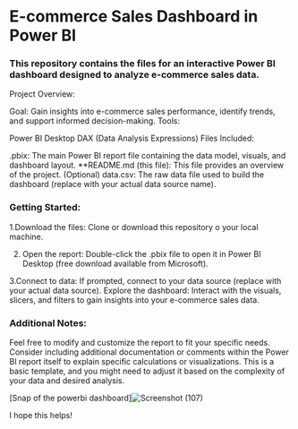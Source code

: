 
# E-commerce Sales Dashboard in Power BI

### This repository contains the files for an interactive Power BI dashboard designed to analyze e-commerce sales data.

Project Overview:

Goal: Gain insights into e-commerce sales performance, identify trends, and support informed decision-making.
Tools:

Power BI Desktop
DAX (Data Analysis Expressions)
Files Included:

.pbix: The main Power BI report file containing the data model, visuals, and dashboard layout.
**README.md (this file): This file provides an overview of the project.
(Optional) data.csv: The raw data file used to build the dashboard (replace with your actual data source name).
### Getting Started:

1.Download the files: Clone or download this repository o your local machine.

2. Open the report: Double-click the .pbix file to open it in Power BI Desktop (free download available from Microsoft).

3.Connect to data: If prompted, connect to your data source (replace with your actual data source).
Explore the dashboard: Interact with the visuals, slicers, and filters to gain insights into your e-commerce sales data.

### Additional Notes:

Feel free to modify and customize the report to fit your specific needs.
Consider including additional documentation or comments within the Power BI report itself to explain specific calculations or visualizations.
This is a basic template, and you might need to adjust it based on the complexity of your data and desired analysis.

[Snap of the powerbi dashboard]![Screenshot (107)](https://github.com/surajrawat125/ecommerce_sale_dashboard-powerbi/assets/113290267/f48196c0-ed2e-4bc5-ab04-da7590e57bde)


I hope this helps!
